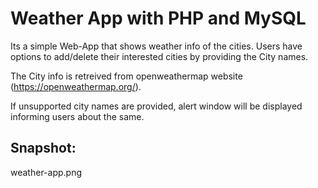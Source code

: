 # Weather App with PHP and MySQL

Its a simple Web-App that shows weather info of the cities. Users have options to add/delete their interested cities by providing the City names.

The City info is retreived from openweathermap website (https://openweathermap.org/). 

If unsupported city names are provided, alert window will be displayed informing users about the same. 

Snapshot:
--
weather-app.png 



